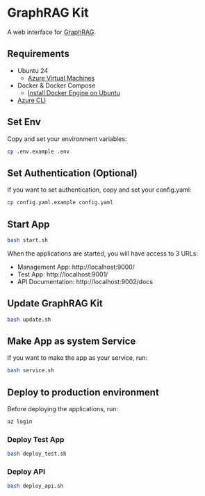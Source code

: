 # GraphRAG Kit

A web interface for [GraphRAG](https://github.com/microsoft/graphrag).

## Requirements

- Ubuntu 24
    - [Azure Virtual Machines](https://portal.azure.com/#browse/Microsoft.Compute%2FVirtualMachines)
- Docker & Docker Compose
    - [Install Docker Engine on Ubuntu](https://docs.docker.com/engine/install/ubuntu/)
- [Azure CLI](https://learn.microsoft.com/en-us/cli/azure/install-azure-cli)

## Set Env

Copy and set your environment variables:

```bash
cp .env.example .env
```

## Set Authentication (Optional)

If you want to set authentication, copy and set your config.yaml:

```bash
cp config.yaml.example config.yaml
```


## Start App

```bash
bash start.sh
```

When the applications are started, you will have access to 3 URLs:

- Management App: http://localhost:9000/
- Test App: http://localhost:9001/
- API Documentation: http://localhost:9002/docs

## Update GraphRAG Kit

```bash
bash update.sh
```

## Make App as system Service

If you want to make the app as your service, run:

```bash
bash service.sh
```

## Deploy to production environment

Before deploying the applications, run:

```bash
az login
```

### Deploy Test App

```bash
bash deploy_test.sh
```

### Deploy API

```bash
bash deploy_api.sh
```
